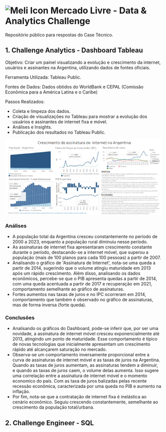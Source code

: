 # <img src="https://companieslogo.com/img/orig/MELI-ec0c0e4f.png?t=1648156112" width="35px" alt="Meli Icon" /> Mercado Livre - Data & Analytics Challenge
Repositório público para respostas do Case Técnico.

## 1. Challenge Analytics - Dashboard Tableau

Objetivo: Criar um painel visualizando a evolução e crescimento da internet, usuários e assinantes na Argentina, utilizando dados de fontes oficiais.

Ferramenta Utilizada: Tableau Public.

Fontes de Dados: Dados obtidos do WorldBank e CEPAL (Comissão Econômica para a América Latina e o Caribe)

Passos Realizados:
- Coleta e limpeza dos dados.
- Criação de visualizações no Tableau para mostrar a evolução dos usuários e assinantes de internet fixa e móvel.
- Análises e Insights.
- Publicação dos resultados no Tableau Public.

![Dashboard](https://github.com/BobMarques/case-meli/blob/main/1.%20Challenge%20Analytics/Dash_Internet_Argentina.png)

### Análises

- A população total da Argentina cresceu constantemente no período de 2000 a 2023, enquanto a população rural diminuiu nesse período.
- As assinaturas de internet fixa apresentaram crescimento constante durante o período, destacando-se a internet móvel, que superou a população (mais de 100 planos para cada 100 pessoas) a partir de 2007.
- Analisando o gráfico de 'Assinatura de Internet', nota-se uma queda a partir de 2014, sugerindo que o volume atingiu maturidade em 2013 após um rápido crescimento. Além disso, analisando os dados econômicos, percebe-se que o PIB apresenta quedas a partir de 2014, com uma queda acentuada a partir de 2017 e recuperação em 2021, comportamento semelhante ao gráfico de assinaturas.
- Fortes aumentos nas taxas de juros e no IPC ocorreram em 2014, comportamento que também é observado no gráfico de assinaturas, mas de forma inversa (forte queda).

### Conclusões

- Analisando os gráficos do Dashboard, pode-se inferir que, por ser uma novidade, a assinatura de internet móvel cresceu exponencialmente até 2013, atingindo um ponto de maturidade. Esse comportamento é típico de novas tecnologias que inicialmente apresentam um crescimento rápido até alcançarem saturação no mercado.
- Observa-se um comportamento inversamente proporcional entre a curva de assinaturas de internet móvel e as taxas de juros na Argentina. Quando as taxas de juros aumentam, as assinaturas tendem a diminuir, e quando as taxas de juros caem, o volume delas aumenta. Isso sugere uma correlação entre a assinatura de internet móvel e o momento economico do país. Com as taxa de juros balizadas pelas recente recessão econômica, caracterizada por uma queda no PIB e aumento na inflação.
- Por fim, nota-se que a contratação de internet fixa é inelástica ao cenário econômico. Seguiu crescendo constantemente, semelhante ao crescimento da população total/urbana.


## 2. Challenge Engineer - SQL

